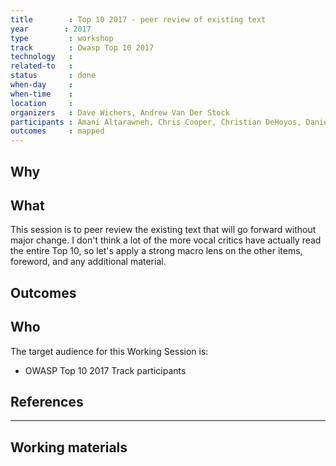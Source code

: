 ```yaml
---
title        : Top 10 2017 - peer review of existing text
year		: 2017
type         : workshop
track        : Owasp Top 10 2017
technology   :
related-to   :
status       : done
when-day     :
when-time    :
location     :
organizers   : Dave Wichers, Andrew Van Der Stock
participants : Amani Altarawneh, Chris Cooper, Christian DeHoyos, Daniel Miessler, Erez Yalon, Jason Li, Jonas vanalderweireldt, Kevin Greene, Sandor Lenart, Tiffany Long, Torsten Gigler, Josh Grossman
outcomes     : mapped
---
```


## Why


## What

This session is to peer review the existing text that will go forward without major change. I don't think a lot of the more vocal critics have actually read the entire Top 10, so let's apply a strong macro lens on the other items, foreword, and any additional material.

## Outcomes



## Who

The target audience for this Working Session is:

 - OWASP Top 10 2017 Track participants

## References

---

## Working materials

